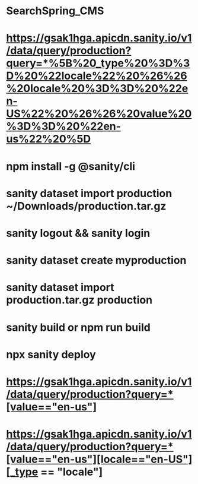 # SearchSpring_CMS






# https://gsak1hga.apicdn.sanity.io/v1/data/query/production?query=*%5B%20_type%20%3D%3D%20%22locale%22%20%26%26%20locale%20%3D%3D%20%22en-US%22%20%26%26%20value%20%3D%3D%20%22en-us%22%20%5D

# npm install -g @sanity/cli
# sanity dataset import production ~/Downloads/production.tar.gz
# sanity logout && sanity login
# sanity dataset create myproduction
# sanity dataset import production.tar.gz production
# sanity build or npm run build
# npx sanity deploy

# https://gsak1hga.apicdn.sanity.io/v1/data/query/production?query=*[value=="en-us"]

# https://gsak1hga.apicdn.sanity.io/v1/data/query/production?query=*[value=="en-us"][locale=="en-US"][_type == "locale"]




